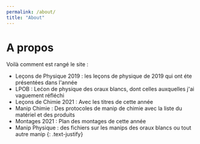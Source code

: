 ```yaml
---
permalink: /about/
title: "About"
---
```




# A propos

Voilà comment est rangé le site  :  
* Leçons de Physique 2019 : les leçons de physique de 2019 qui ont éte présentées dans l'année  
* LPOB : Lećon de physique des oraux blancs, dont celles auxquelles j'ai vaguement réfléchi  
* Leçons de Chimie 2021 : Avec les titres de cette année  
* Manip Chimie : Des protocoles de manip de chimie avec la liste du matériel et des produits  
* Montages 2021 : Plan des montages de cette année  
* Manip Physique : des fichiers sur les manips des oraux blancs ou tout autre manip
{: .text-justify}
